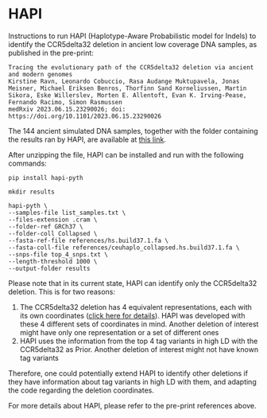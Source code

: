 # HAPI

Instructions to run HAPI (Haplotype-Aware Probabilistic model for Indels) to identify the CCR5delta32 deletion in ancient low coverage DNA samples, as published in the pre-print:

```
Tracing the evolutionary path of the CCR5delta32 deletion via ancient and modern genomes
Kirstine Ravn, Leonardo Cobuccio, Rasa Audange Muktupavela, Jonas Meisner, Michael Eriksen Benros, Thorfinn Sand Korneliussen, Martin Sikora, Eske Willerslev, Morten E. Allentoft, Evan K. Irving-Pease, Fernando Racimo, Simon Rasmussen
medRxiv 2023.06.15.23290026; doi: https://doi.org/10.1101/2023.06.15.23290026
```

The 144 ancient simulated DNA samples, together with the folder containing the results ran by HAPI, are available at [this link](https://doi.org/10.17894/ucph.a31d9052-546d-4f8f-8e16-e5bd896df67b).

After unzipping the file, HAPI can be installed and run with the following commands:

```
pip install hapi-pyth

mkdir results

hapi-pyth \
--samples-file list_samples.txt \
--files-extension .cram \
--folder-ref GRCh37 \
--folder-coll Collapsed \
--fasta-ref-file references/hs.build37.1.fa \
--fasta-coll-file references/ceuhaplo_collapsed.hs.build37.1.fa \
--snps-file top_4_snps.txt \
--length-threshold 1000 \
--output-folder results
```


Please note that in its current state, HAPI can identify only the CCR5delta32 deletion. This is for two reasons:
1. The CCR5delta32 deletion has 4 equivalent representations, each with its own coordinates ([click here for details](https://varsome.com/variant/hg19/rs333?annotation-mode=germline)). HAPI was developed with these 4 different sets of coordinates in mind. Another deletion of interest might have only one representation or a set of different ones
2. HAPI uses the information from the top 4 tag variants in high LD with the CCR5delta32 as Prior. Another deletion of interest might not have known tag variants
  
Therefore, one could potentially extend HAPI to identify other deletions if they have information about tag variants in high LD with them, and adapting the code regarding the deletion coordinates.

For more details about HAPI, please refer to the pre-print references above.
